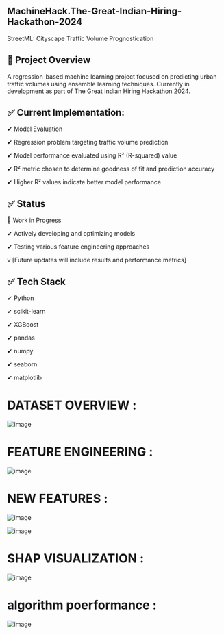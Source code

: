## MachineHack.The-Great-Indian-Hiring-Hackathon-2024

 StreetML: Cityscape Traffic Volume Prognostication

## 🎯  Project Overview
A regression-based machine learning project focused on predicting urban traffic volumes using ensemble learning techniques. Currently in development as part of The Great Indian Hiring Hackathon 2024.

## ✅ Current Implementation:
✔ Model Evaluation

✔ Regression problem targeting traffic volume prediction

✔ Model performance evaluated using R² (R-squared) value

✔ R² metric chosen to determine goodness of fit and prediction accuracy

✔ Higher R² values indicate better model performance

## ✅ Status

🚧 Work in Progress 

✔ Actively developing and optimizing models

✔ Testing various feature engineering approaches

v [Future updates will include results and performance metrics]

## ✅ Tech Stack
✔ Python

✔ scikit-learn

✔ XGBoost

✔ pandas

✔ numpy

✔ seaborn

✔ matplotlib

# DATASET OVERVIEW :

![image](https://github.com/user-attachments/assets/058ac80f-f5ba-44bd-954d-4d7af8584088)

# FEATURE ENGINEERING :

![image](https://github.com/user-attachments/assets/b32f03a1-0c21-4486-8878-e60739ecaa48)

# NEW FEATURES :

![image](https://github.com/user-attachments/assets/59dc8985-8a66-41ac-978f-5e52079b2dc1)

![image](https://github.com/user-attachments/assets/8a316b05-58eb-4fba-a821-c0e34ab1a509)

# SHAP VISUALIZATION : 

![image](https://github.com/user-attachments/assets/2a69b41a-5299-481b-b8e8-3c7b40ff0011)

# algorithm poerformance :

![image](https://github.com/user-attachments/assets/d659d672-861f-4058-873e-ce462f5fe6ff)

